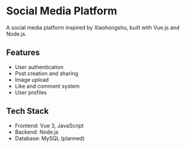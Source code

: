 # Social Media Platform

A social media platform inspired by Xiaohongshu, built with Vue.js and Node.js.

## Features
- User authentication
- Post creation and sharing
- Image upload
- Like and comment system
- User profiles

## Tech Stack
- Frontend: Vue 3, JavaScript
- Backend: Node.js
- Database: MySQL (planned)

